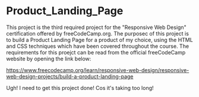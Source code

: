 # Product_Landing_Page

This project is the third required project for the "Responsive Web Design" certification offered by freeCodeCamp.org. The purposec of this project is to build a Product Landing Page for a product of my choice, using the HTML and CSS techniques which have been covered throughout the course. The requirements for this proejct can be read from the official freeCodeCamp website by opening the link below:

https://www.freecodecamp.org/learn/responsive-web-design/responsive-web-design-projects/build-a-product-landing-page

Ugh! I need to get this project done! Cos it's taking too long!
